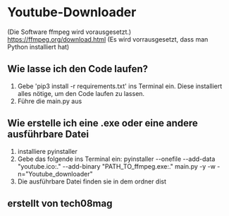 # Youtube-Downloader
(Die Software ffmpeg wird vorausgesetzt.)
https://ffmpeg.org/download.html
(Es wird vorrausgesetzt, dass man Python installiert hat)
## Wie lasse ich den Code laufen?
1. Gebe 'pip3 install -r requirements.txt' ins Terminal ein.
Diese installiert alles nötige, um den Code laufen zu lassen.
2. Führe die main.py aus

## Wie erstelle ich eine .exe oder eine andere ausführbare Datei
1. installiere pyinstaller
2. Gebe das folgende ins Terminal ein:
pyinstaller --onefile --add-data "youtube.ico:." --add-binary "PATH_TO_ffmpeg.exe:." main.py -y -w -n="Youtube_downloader"
3. Die ausführbare Datei finden sie in dem ordner dist

## erstellt von tech08mag 